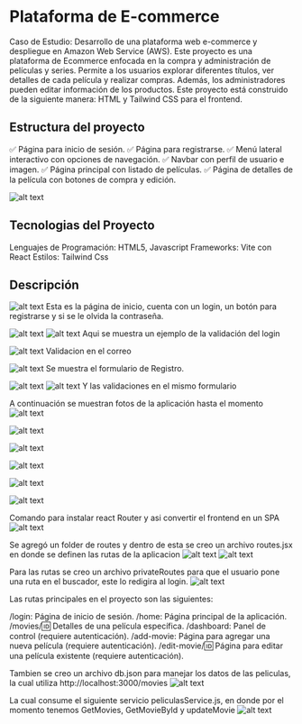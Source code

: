 # Plataforma de E-commerce
Caso de Estudio: Desarrollo de una plataforma web e-commerce y despliegue en Amazon Web Service (AWS).
Este proyecto es una plataforma de Ecommerce enfocada en la compra y administración de películas y series. Permite a los usuarios explorar diferentes títulos, ver detalles de cada película y realizar compras. Además, los administradores pueden editar información de los productos. Este proyecto está construido de la siguiente manera:
    HTML y Tailwind CSS para el frontend.


## Estructura del proyecto

✅ Página para inicio de sesión.
✅ Página para registrarse.
✅ Menú lateral interactivo con opciones de navegación.
✅ Navbar con perfil de usuario e imagen.
✅ Página principal con listado de películas.
✅ Página de detalles de la película con botones de compra y edición.

![alt text](image-7.png)

## Tecnologias del Proyecto
Lenguajes de Programación: HTML5, Javascript
Frameworks: Vite con React
Estilos: Tailwind Css


## Descripción

![alt text](image-8.png)
Esta es la página de inicio, cuenta con un login, un botón para registrarse y si se le olvida la contraseña.

![alt text](image-9.png)
![alt text](image-14.png)
Aqui se muestra un ejemplo de la validación del login

![alt text](image-12.png)
Validacion en el correo

![alt text](image-10.png)
Se muestra el formulario de Registro.

![alt text](image-11.png)
![alt text](image-13.png)
Y las validaciones en el mismo formulario


A continuación se muestran fotos de la aplicación hasta el momento
![alt text](image-6.png)

![alt text](image-1.png)

![alt text](image-2.png)

![alt text](image-3.png)

![alt text](image-4.png)

![alt text](image-5.png)

Comando para instalar react Router y asi convertir el frontend en un SPA
![alt text](image-15.png)

Se agregó un folder de routes y dentro de esta se creo un archivo routes.jsx en donde se definen las rutas de la aplicacion
![alt text](image-16.png)
![alt text](image-17.png)

Para las rutas se creo un archivo privateRoutes para que el usuario pone una ruta en el buscador, este lo redigira al login.
![alt text](image-19.png)

Las rutas principales en el proyecto son las siguientes:

/login: Página de inicio de sesión.
/home: Página principal de la aplicación.
/movies/:id: Detalles de una película específica.
/dashboard: Panel de control (requiere autenticación).
/add-movie: Página para agregar una nueva película (requiere autenticación).
/edit-movie/:id: Página para editar una película existente (requiere autenticación).

Tambien se creo un archivo db.json para manejar los datos de las peliculas, la cual utiliza http://localhost:3000/movies
![alt text](image-18.png)

La cual consume el siguiente servicio peliculasService.js, en donde por el momento tenemos GetMovies, GetMovieById y updateMovie
![alt text](image-20.png)





